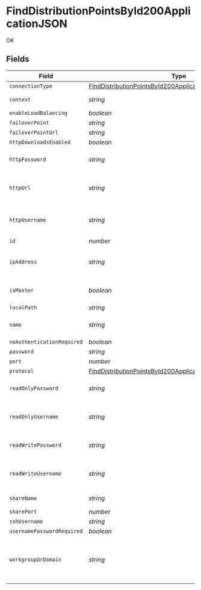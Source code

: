 # FindDistributionPointsById200ApplicationJSON

OK


## Fields

| Field                                                                                                                                               | Type                                                                                                                                                | Required                                                                                                                                            | Description                                                                                                                                         | Example                                                                                                                                             |
| --------------------------------------------------------------------------------------------------------------------------------------------------- | --------------------------------------------------------------------------------------------------------------------------------------------------- | --------------------------------------------------------------------------------------------------------------------------------------------------- | --------------------------------------------------------------------------------------------------------------------------------------------------- | --------------------------------------------------------------------------------------------------------------------------------------------------- |
| `connectionType`                                                                                                                                    | [FindDistributionPointsById200ApplicationJSONConnectionType](../../models/operations/finddistributionpointsbyid200applicationjsonconnectiontype.md) | :heavy_minus_sign:                                                                                                                                  | N/A                                                                                                                                                 |                                                                                                                                                     |
| `context`                                                                                                                                           | *string*                                                                                                                                            | :heavy_minus_sign:                                                                                                                                  | Path to the share                                                                                                                                   | CasperShare                                                                                                                                         |
| `enableLoadBalancing`                                                                                                                               | *boolean*                                                                                                                                           | :heavy_minus_sign:                                                                                                                                  | N/A                                                                                                                                                 |                                                                                                                                                     |
| `failoverPoint`                                                                                                                                     | *string*                                                                                                                                            | :heavy_minus_sign:                                                                                                                                  | N/A                                                                                                                                                 |                                                                                                                                                     |
| `failoverPointUrl`                                                                                                                                  | *string*                                                                                                                                            | :heavy_minus_sign:                                                                                                                                  | N/A                                                                                                                                                 |                                                                                                                                                     |
| `httpDownloadsEnabled`                                                                                                                              | *boolean*                                                                                                                                           | :heavy_minus_sign:                                                                                                                                  | N/A                                                                                                                                                 | true                                                                                                                                                |
| `httpPassword`                                                                                                                                      | *string*                                                                                                                                            | :heavy_minus_sign:                                                                                                                                  | Password for basic authentication                                                                                                                   |                                                                                                                                                     |
| `httpUrl`                                                                                                                                           | *string*                                                                                                                                            | :heavy_minus_sign:                                                                                                                                  | URL to download packages from                                                                                                                       | http://ny.company.com/CasperShare                                                                                                                   |
| `httpUsername`                                                                                                                                      | *string*                                                                                                                                            | :heavy_minus_sign:                                                                                                                                  | Username to authenticate with for basic authentication                                                                                              | casperinstall                                                                                                                                       |
| `id`                                                                                                                                                | *number*                                                                                                                                            | :heavy_minus_sign:                                                                                                                                  | N/A                                                                                                                                                 | 1                                                                                                                                                   |
| `ipAddress`                                                                                                                                         | *string*                                                                                                                                            | :heavy_minus_sign:                                                                                                                                  | IP address or hostname of distribution point                                                                                                        | ny.company.com                                                                                                                                      |
| `isMaster`                                                                                                                                          | *boolean*                                                                                                                                           | :heavy_minus_sign:                                                                                                                                  | Only one share can be set as master                                                                                                                 |                                                                                                                                                     |
| `localPath`                                                                                                                                         | *string*                                                                                                                                            | :heavy_minus_sign:                                                                                                                                  | N/A                                                                                                                                                 |                                                                                                                                                     |
| `name`                                                                                                                                              | *string*                                                                                                                                            | :heavy_check_mark:                                                                                                                                  | Name of the distribution point                                                                                                                      | New York Share                                                                                                                                      |
| `noAuthenticationRequired`                                                                                                                          | *boolean*                                                                                                                                           | :heavy_minus_sign:                                                                                                                                  | N/A                                                                                                                                                 |                                                                                                                                                     |
| `password`                                                                                                                                          | *string*                                                                                                                                            | :heavy_minus_sign:                                                                                                                                  | N/A                                                                                                                                                 | password                                                                                                                                            |
| `port`                                                                                                                                              | *number*                                                                                                                                            | :heavy_minus_sign:                                                                                                                                  | N/A                                                                                                                                                 | 80                                                                                                                                                  |
| `protocol`                                                                                                                                          | [FindDistributionPointsById200ApplicationJSONProtocol](../../models/operations/finddistributionpointsbyid200applicationjsonprotocol.md)             | :heavy_minus_sign:                                                                                                                                  | N/A                                                                                                                                                 |                                                                                                                                                     |
| `readOnlyPassword`                                                                                                                                  | *string*                                                                                                                                            | :heavy_minus_sign:                                                                                                                                  | Password for the read only account                                                                                                                  | password                                                                                                                                            |
| `readOnlyUsername`                                                                                                                                  | *string*                                                                                                                                            | :heavy_check_mark:                                                                                                                                  | Account with read only privileges to the share                                                                                                      | casperinstall                                                                                                                                       |
| `readWritePassword`                                                                                                                                 | *string*                                                                                                                                            | :heavy_minus_sign:                                                                                                                                  | Password for the read/write account                                                                                                                 | password                                                                                                                                            |
| `readWriteUsername`                                                                                                                                 | *string*                                                                                                                                            | :heavy_check_mark:                                                                                                                                  | Account with read/write privileges to the share                                                                                                     | casperwrite                                                                                                                                         |
| `shareName`                                                                                                                                         | *string*                                                                                                                                            | :heavy_check_mark:                                                                                                                                  | Name of the share                                                                                                                                   | Caspershare                                                                                                                                         |
| `sharePort`                                                                                                                                         | *number*                                                                                                                                            | :heavy_minus_sign:                                                                                                                                  | N/A                                                                                                                                                 | 139                                                                                                                                                 |
| `sshUsername`                                                                                                                                       | *string*                                                                                                                                            | :heavy_minus_sign:                                                                                                                                  | N/A                                                                                                                                                 | username                                                                                                                                            |
| `usernamePasswordRequired`                                                                                                                          | *boolean*                                                                                                                                           | :heavy_minus_sign:                                                                                                                                  | N/A                                                                                                                                                 |                                                                                                                                                     |
| `workgroupOrDomain`                                                                                                                                 | *string*                                                                                                                                            | :heavy_minus_sign:                                                                                                                                  | Workgroup or domain of the accounts that have access to the share (SMB only)                                                                        | COMPANY                                                                                                                                             |